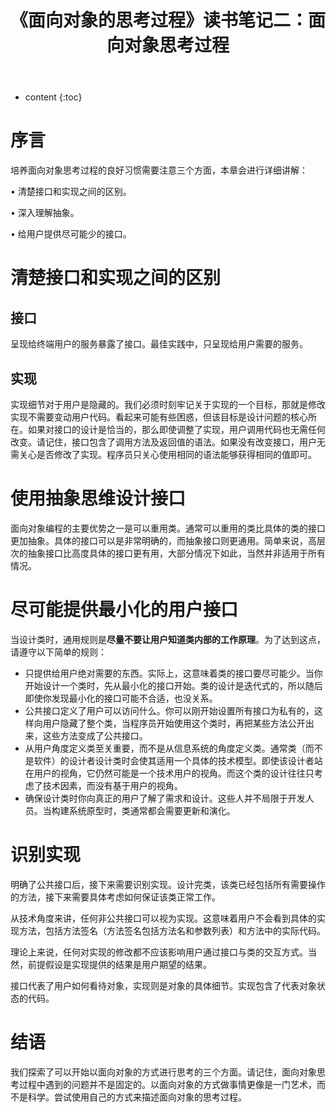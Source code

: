 ﻿---
layout: post
title: "《面向对象的思考过程》读书笔记二：面向对象思考过程"
date: 
categories: 读书笔记
tags: 面向对象
excerpt: 这是我关于阅读《面向对象的思考过程》的读书笔记（第二篇），记载最基础但是需要掌握的面向对象常识。
mathjax: true
---

* content
{:toc}

# 序言
培养面向对象思考过程的良好习惯需要注意三个方面，本章会进行详细讲解：

• 清楚接口和实现之间的区别。

• 深入理解抽象。

• 给用户提供尽可能少的接口。

# 清楚接口和实现之间的区别

## 接口
呈现给终端用户的服务暴露了接口。最佳实践中，只呈现给用户需要的服务。

## 实现
实现细节对于用户是隐藏的。我们必须时刻牢记关于实现的一个目标，那就是修改实现不需要变动用户代码。看起来可能有些困惑，但该目标是设计问题的核心所在。如果对接口的设计是恰当的，那么即使调整了实现，用户调用代码也无需任何改变。请记住，接口包含了调用方法及返回值的语法。如果没有改变接口，用户无需关心是否修改了实现。程序员只关心使用相同的语法能够获得相同的值即可。

# 使用抽象思维设计接口
面向对象编程的主要优势之一是可以重用类。通常可以重用的类比具体的类的接口更加抽象。具体的接口可以是非常明确的，而抽象接口则更通用。简单来说，高层次的抽象接口比高度具体的接口更有用，大部分情况下如此，当然并非适用于所有情况。

# 尽可能提供最小化的用户接口
当设计类时，通用规则是**尽量不要让用户知道类内部的工作原理**。为了达到这点，请遵守以下简单的规则：

- 只提供给用户绝对需要的东西。实际上，这意味着类的接口要尽可能少。当你开始设计一个类时，先从最小化的接口开始。类的设计是迭代式的，所以随后即使你发现最小化的接口可能不合适，也没关系。
- 公共接口定义了用户可以访问什么。你可以刚开始设置所有接口为私有的，这样向用户隐藏了整个类，当程序员开始使用这个类时，再把某些方法公开出来，这些方法变成了公共接口。
- 从用户角度定义类至关重要，而不是从信息系统的角度定义类。通常类（而不是软件）的设计者设计类时会使其适用一个具体的技术模型。即使该设计者站在用户的视角，它仍然可能是一个技术用户的视角。而这个类的设计往往只考虑了技术因素，而没有基于用户的视角。
- 确保设计类时你向真正的用户了解了需求和设计。这些人并不局限于开发人员。当构建系统原型时，类通常都会需要更新和演化。
# 识别实现
明确了公共接口后，接下来需要识别实现。设计完类，该类已经包括所有需要操作的方法，接下来需要具体考虑如何保证该类正常工作。

从技术角度来讲，任何非公共接口可以视为实现。这意味着用户不会看到具体的实现方法，包括方法签名（方法签名包括方法名和参数列表）和方法中的实际代码。

理论上来说，任何对实现的修改都不应该影响用户通过接口与类的交互方式。当然，前提假设是实现提供的结果是用户期望的结果。

接口代表了用户如何看待对象，实现则是对象的具体细节。实现包含了代表对象状态的代码。

# 结语
我们探索了可以开始以面向对象的方式进行思考的三个方面。请记住，面向对象思考过程中遇到的问题并不是固定的。以面向对象的方式做事情更像是一门艺术，而不是科学。尝试使用自己的方式来描述面向对象的思考过程。
